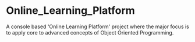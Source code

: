 # Online_Learning_Platform
A console based 'Online Learning Platform' project where the major focus is to apply core to advanced concepts of Object Oriented Programming.
